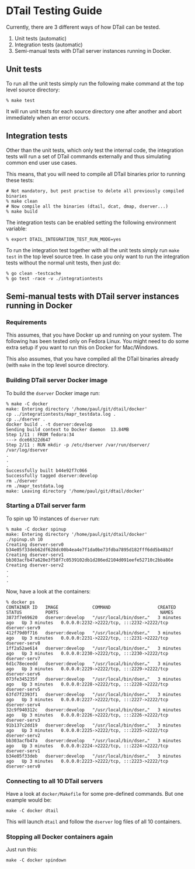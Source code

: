 DTail Testing Guide
===================

Currently, there are 3 different ways of how DTail can be tested.

1. Unit tests (automatic)
2. Integration tests (automatic)
3. Semi-manual tests with DTail server instances running in Docker.

## Unit tests

To run all the unit tests simply run the following make command at the top level source directory:

```shell
% make test
```

It will run unit tests for each source directory one after another and abort immediately when an error occurs.

## Integration tests

Other than the unit tests, which only test the internal code, the integration tests will run a set of DTail commands externally and thus simulating common end user use cases.

This means, that you will need to compile all DTail binaries prior to running these tests:

```shell
# Not mandatory, but pest practise to delete all previously compiled binaries
% make clean 
# Now compile all the binaries (dtail, dcat, dmap, dserver...)
% make build
```

The integration tests can be enabled setting the following environment variable:

```
% export DTAIL_INTEGRATION_TEST_RUN_MODE=yes
```

To run the integration test together with all the unit tests simply run `make test` in the top level source tree. In case you only want to run the integration tests without the normal unit tests, then just do:

```shell
% go clean -testcache
% go test -race -v ./integrationtests
```

## Semi-manual tests with DTail server instances running in Docker

### Requirements 

This assumes, that you have Docker up and running on your system. The following has been tested only on Fedora Linux. You might need to do some extra setup if you want to run this on Docker for Mac/Windows.

This also assumes, that you have compiled all the DTail binaries already (with `make` in the top level source directory.

### Building DTail server Docker image

To build the `dserver` Docker image run:

```
% make -C docker
make: Entering directory '/home/paul/git/dtail/docker'
cp ../integrationtests/mapr_testdata.log .
cp ../dserver .
docker build . -t dserver:develop
Sending build context to Docker daemon  13.84MB
Step 1/11 : FROM fedora:34
---> dce66322d647
Step 2/11 : RUN mkdir -p /etc/dserver /var/run/dserver/ /var/log/dserver
.
.
.
Successfully built b44e92f7c066
Successfully tagged dserver:develop
rm ./dserver
rm ./mapr_testdata.log
make: Leaving directory '/home/paul/git/dtail/docker'
```

### Starting a DTail server farm

To spin up 10 instances of `dserver` run:

```shell
% make -C docker spinup
make: Entering directory '/home/paul/git/dtail/docker'
./spinup.sh 10
Creating dserver-serv0
b34e05f33deb62df628dc00b4ea4e7f1da0be73fdba7895d182fff6dd5b48b2f
Creating dserver-serv1
bb303acfb47a620e3f58f7c0539102db1d286ed2104d091eefe52710c2bba86e
Creating dserver-serv2
.
.
.
```

Now, have a look at the containers:

```shell
% docker ps
CONTAINER ID   IMAGE             COMMAND                  CREATED         STATUS         PORTS                                       NAMES
3873f7e69620   dserver:develop   "/usr/local/bin/dser…"   3 minutes ago   Up 3 minutes   0.0.0.0:2232->2222/tcp, :::2232->2222/tcp   dserver-serv9
412f79d0f716   dserver:develop   "/usr/local/bin/dser…"   3 minutes ago   Up 3 minutes   0.0.0.0:2231->2222/tcp, :::2231->2222/tcp   dserver-serv8
1ff2a52ae614   dserver:develop   "/usr/local/bin/dser…"   3 minutes ago   Up 3 minutes   0.0.0.0:2230->2222/tcp, :::2230->2222/tcp   dserver-serv7
6d1c78eceedd   dserver:develop   "/usr/local/bin/dser…"   3 minutes ago   Up 3 minutes   0.0.0.0:2229->2222/tcp, :::2229->2222/tcp   dserver-serv6
073fe345235f   dserver:develop   "/usr/local/bin/dser…"   3 minutes ago   Up 3 minutes   0.0.0.0:2228->2222/tcp, :::2228->2222/tcp   dserver-serv5
63fd7f2393f1   dserver:develop   "/usr/local/bin/dser…"   3 minutes ago   Up 3 minutes   0.0.0.0:2227->2222/tcp, :::2227->2222/tcp   dserver-serv4
32c9f940312c   dserver:develop   "/usr/local/bin/dser…"   3 minutes ago   Up 3 minutes   0.0.0.0:2226->2222/tcp, :::2226->2222/tcp   dserver-serv3
91b137c2dd19   dserver:develop   "/usr/local/bin/dser…"   3 minutes ago   Up 3 minutes   0.0.0.0:2225->2222/tcp, :::2225->2222/tcp   dserver-serv2
bb303acfb47a   dserver:develop   "/usr/local/bin/dser…"   3 minutes ago   Up 3 minutes   0.0.0.0:2224->2222/tcp, :::2224->2222/tcp   dserver-serv1
b34e05f33deb   dserver:develop   "/usr/local/bin/dser…"   3 minutes ago   Up 3 minutes   0.0.0.0:2223->2222/tcp, :::2223->2222/tcp   dserver-serv0
```

### Connecting to all 10 DTail servers

Have a look at `docker/Makefile` for some pre-defined commands. But one example would be:

```shell
make -C docker dtail
```

This will launch `dtail` and follow the `dserver` log files of all 10 containers.

### Stopping all Docker containers again

Just run this:

```shell
make -C docker spindown
```
